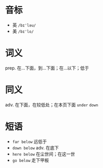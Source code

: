 # 音标

- 英 `/bɪ'ləu/`
- 美 `/bɪ'lo/`

# 词义

prep. 在…下面，到…下面；在…以下；低于


# 同义

adv. 在下面，在较低处；在本页下面
`under` `down`

# 短语

- `far below` 远低于
- `down below` adv. 在底下
- `here below` 在尘世间；在这一世
- `go below` 走下甲板

